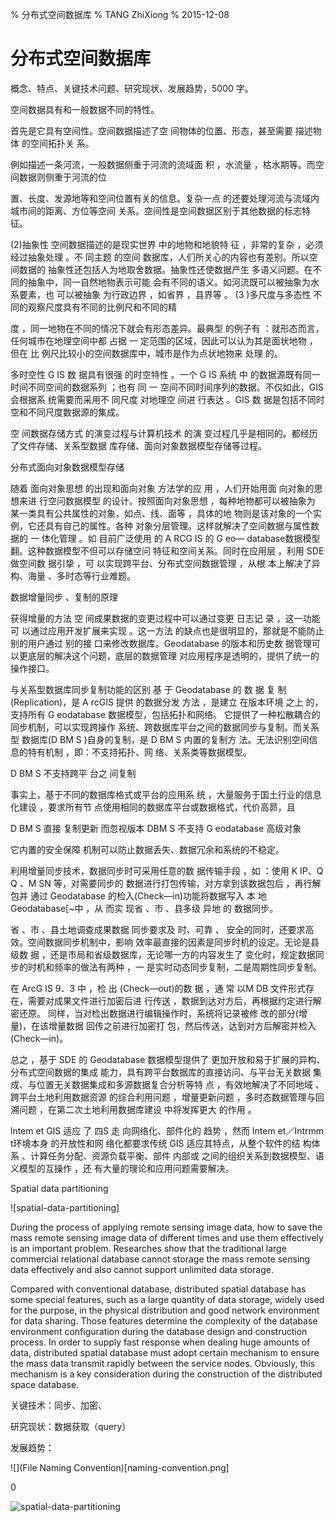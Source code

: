 % 分布式空间数据库
% TANG ZhiXiong
% 2015-12-08

分布式空间数据库
================

概念、特点、关键技术问题、研究现状、发展趋势，5000 字。

空间数据具有和一般数据不同的特性。

首先是它具有空间性。空间数据描述了空
间物体的位置、形态，甚至需要 描述物体 的空间拓扑关
系。

例如描述一条河流，一般数据侧重于河流的流域面
积 ，水流量 ，枯水期等。而空间数据则侧重于河流的位

置、长度、发源地等和空间位置有关的信息。复杂一点
的还要处理河流与流域内城市间的距离、方位等空间
关系。空间性是空间数据区别于其他数据的标志特征。

(2)抽象性
空间数据描述的是现实世界 中的地物和地貌特
征 ，非常的复杂 ，必须经过抽象处理 。不 同主题 的空间
数据库，人们所关心的内容也有差别。所以空间数据的
抽象性还包括人为地取舍数据。抽象性还使数据产生
多语义问题。在不同的抽象中，同一自然地物表示可能
会有不同的语义。如河流既可以被抽象为水系要素，也
可以被抽象 为行政边界 ，如省界 ，县界等 。
(3 )多尺度与多态性
不同的观察尺度具有不同的比例尺和不同的精

度 ，同一地物在不同的情况下就会有形态差异。最典型
的例子有 ：就形态而言，任何城市在地理空间中都 占据
一
定范围的区域，因此可以认为其是面状地物 ，但在 比
例尺比较小的空间数据库中，城市是作为点状地物来
处理 的。

多时空性
G IS 数 据具有很强 的时空特性 。一个 G IS 系统 中
的数据源既有同一时间不同空间的数据系列 ；也有 同
一
空间不同时间序列的数据。不仅如此，GIS 会根据系
统需要而采用不 同尺度 对地理空 间进 行表达 。GIS 数
据是包括不同时空和不同尺度数据源的集成。


空 间数据存储方式 的演变过程与计算机技术 的演
变过程几乎是相同的。都经历 了文件存储、关系型数据
库存储、面向对象数据模型存储等过程。

分布式面向对象数据模型存储

随着 面向对象思想 的出现和面向对象 方法学的应
用 ，人们开始用面 向对象的思想来进 行空问数据模型
的设计。按照面向对象思想 ，每种地物都可以被抽象为
某一类具有公共属性的对象，如点、线、面等 ，具体的地
物则是该对象的一个实例，它还具有自己的属性。各种
对象分层管理。这样就解决了空间数据与属性数据的
一
体化管理 。如 目前广泛使用 的 A RCG IS 的 G eo—
database数据模型翻。这种数据模型不但可以存储空问
特征和空间关系。同时在应用层 ，利用 SDE 做空间数
据引挚 ，可 以实现跨平台、分布式空间数据管理 ，从根
本上解决了异构、海量 、多时态等行业难题。


数据增量同步 、复制的原理

获得增量的方法
空 间成果数据的变更过程中可以通过变更 日志记
录 ，这一功能可 以通过应用开发扩展来实现 。这一方法
的缺点也是很明显的，那就是不能防止别的用户通过
别的接 口来修改数据库。Geodatabase 的版本和历史数
据管理可以更底层的解决这个问题，底层的数据管理
对应用程序是透明的，提供了统一的操作接口。

与关系型数据库同步复制功能的区别
基 于 Geodatabase 的 数 据 复 制 (Replication)，是
A rcGIS 提供 的数据分发 方法 ，是建立 在版本环境 之上
的，支持所有 G eodatabase 数据模型，包括拓扑和网络。
它提供了一种松散耦合的同步机制，可以实现跨操作
系统、跨数据库平台之间的数据同步与复制。而关系型
数据库(D BM S )自身的复制，是 D BM S 内置的复制方
法。无法识别空间信息的特有机制 ，即：不支持拓扑、网
络、关系类等数据模型。


D BM S 不支持跨平 台之 间复制

事实上，基于不同的数据库格式或平台的应用系
统 ，大量服务于国土行业的信息化建设 ，要求所有节
点使用相同的数据库平台或数据格式，代价高昴，且

D BM S 直接 复制更新 而忽视版本
DBM S 不支持 G eodatabase 高级对象

它内置的安全保障
机制可以防止数据丢失、数据冗余和系统的不稳定。

利用增量同步技术，数据同步时可采用任意的数
据传输手段 ，如 ：使用 K IP、Q Q 、M SN 等，对需要同步的
数据进行打包传输，对方拿到该数据包后 ，再行解包并
通过 Geodatabase 的检入(Check—in)功能将数据写入
本 地 Geodatabase[~中 ，从 而实 现省 、市 、县多级 异地 的
数据同步。

省 、市 、县土地调查成果数据 同步要求及 时、可靠 、
安全的同时，还要求高效。空间数据同步机制中，影响
效率最直接的因素是同步时机的设定。无论是县级数
据 ，还是市局和省级数据库，无论哪一方的内容发生了
变化时，规定数据同步的时机和频率的做法有两种 ，一
是实时动态同步复制，二是周期性同步复制。

在 ArcG IS 9．3 中 ，检 出 (Check—out)的数 据 ，通 常
以M DB 文件形式存在，需要对成果文件进行加密后进
行传送 ，数据到达对方后，再根据约定进行解密还原。
同样，当对检出数据进行编辑操作时，系统将记录被修
改的部分(增量)，在该增量数据 回传之前进行加密打
包，然后传送，达到对方后解密并检入(Check—in)。

总之 ，基于 SDE 的 Geodatabase 数据模型提供了
更加开放和易于扩展的异构、分布式空间数据的集成
能力，具有跨平台数据库的直接访问、与平台无关数据
集成、与位置无关数据集成和多源数据复合分析等特
点 ，有效地解决了不同地域 、跨平台土地利用数据资源
的综合利用问题 ，增量更新问题 ，多时态数据管理与回
溯问题 ，在第二次土地利用数据库建设 中将发挥更大
的作用 。


lntem et GIS 适应 了 四S 走 向网络化、部件化的
趋势 ，然而 Intem et／Intrmm t环境本身 的开放性和网
络化都要求传统 GIS 适应其特点，从整个软件的结
构体系 、计算任务分配、资源负载平衡、部件 内部或
之间的组织关系到数据模型、语义模型的互操作 ，还
有大量的理论和应用问题需要解决。



Spatial data partitioning


![spatial-data-partitioning]

During the process of applying remote sensing
image data, how to save the mass remote sensing image data of
different times and use them effectively is an important
problem.  Researches  show  that  the  traditional  large
commercial relational database cannot storage the mass
remote sensing data effectively and also cannot support
unlimited data storage. 

Compared with conventional database, distributed spatial
database has some special features, such as a large quantity
of data storage, widely used for the purpose, in the physical
distribution and good network environment for data sharing.
Those features determine the complexity of the database
environment configuration during the database design and
construction process. In order to supply fast response when
dealing huge amounts of data, distributed spatial database
must adopt certain mechanism to ensure the mass data
transmit rapidly between the service nodes. Obviously, this
mechanism is a key consideration during the construction of
the distributed space database.


关键技术：同步、加密、

研究现状：数据获取（query）


发展趋势：


![](File Naming Convention)[naming-convention.png]

<div class="bshare-custom"><a title="分享到豆瓣" class="bshare-douban"></a><a title="分享到新浪微博" class="bshare-sinaminiblog"></a><a title="分享到QQ空间" class="bshare-qzone"></a><a title="更多平台" class="bshare-more bshare-more-icon more-style-addthis"></a><span class="BSHARE_COUNT bshare-share-count">0</span></div><script type="text/javascript" charset="utf-8" src="http://static.bshare.cn/b/buttonLite.js#style=-1&amp;uuid=&amp;pophcol=1&amp;lang=zh"></script><script type="text/javascript" charset="utf-8" src="http://static.bshare.cn/b/bshareC0.js"></script>



![spatial-data-partitioning](spatial-data-partitioning.png)